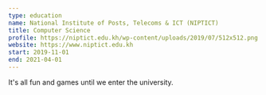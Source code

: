 ```yaml
---
type: education
name: National Institute of Posts, Telecoms & ICT (NIPTICT)
title: Computer Science
profile: https://niptict.edu.kh/wp-content/uploads/2019/07/512x512.png
website: https://www.niptict.edu.kh
start: 2019-11-01
end: 2021-04-01
---
```

It's all fun and games until we enter the university.